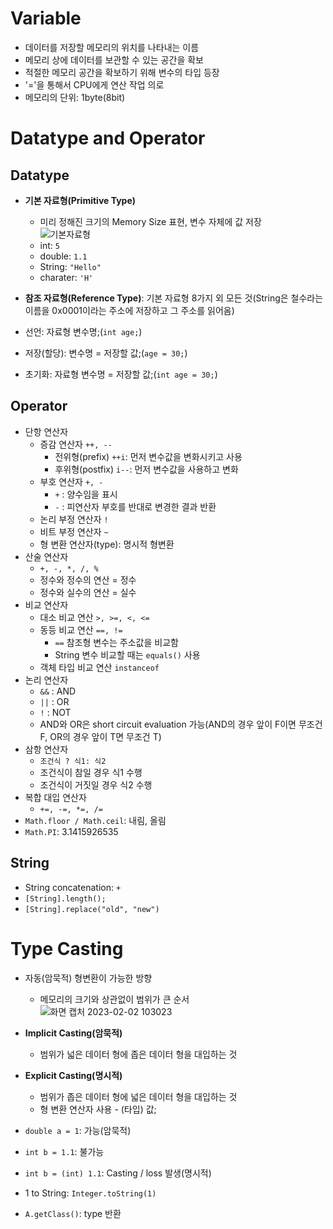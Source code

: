 # Variable
- 데이터를 저장할 메모리의 위치를 나타내는 이름
- 메모리 상에 데이터를 보관할 수 있는 공간을 확보
- 적절한 메모리 공간을 확보하기 위해 변수의 타입 등장
- '='을 통해서 CPU에게 연산 작업 의로
- 메모리의 단위: 1byte(8bit)

# Datatype and Operator
## Datatype
- **기본 자료형(Primitive Type)**
  - 미리 정해진 크기의 Memory Size 표현, 변수 자체에 값 저장  
  ![기본자료형](https://user-images.githubusercontent.com/108309396/216208020-d27b0b5c-252e-4824-849f-3bf0dae053b6.png)
  - int: `5`
  - double: `1.1 `
  - String: `"Hello"`
  - charater: `'H'`
- **참조 자료형(Reference Type)**: 기본 자료형 8가지 외 모든 것(String은 철수라는 이름을 0x0001이라는 주소에 저장하고 그 주소를 읽어옴)


- 선언: 자료형 변수명;(`int age;`)
- 저장(할당): 변수명 = 저장할 값;(`age = 30;`)
- 초기화: 자료형 변수명 = 저장할 값;(`int age = 30;`)

## Operator
- 단항 연산자
  - 증감 연산자 `++, --`
    - 전위형(prefix) `++i`: 먼저 변수값을 변화시키고 사용
    - 후위형(postfix) `i--`: 먼저 변수값을 사용하고 변화
  - 부호 연산자 `+, -`
    - `+` : 양수임을 표시
    - `-` : 피연산자 부호를 반대로 변경한 결과 반환
  - 논리 부정 연산자 `!`
  - 비트 부정 연산자 `~`
  - 형 변환 연산자(type): 명시적 형변환
- 산술 연산자
  - `+, -, *, /, %` 
  - 정수와 정수의 연산 = 정수
  - 정수와 실수의 연산 = 실수
- 비교 연산자
  - 대소 비교 연산 `>, >=, <, <=`
  - 동등 비교 연산 `==, !=`
    - `==` 참조형 변수는 주소값을 비교함
    - String 변수 비교할 때는 `equals()` 사용
  - 객체 타입 비교 연산 `instanceof`
- 논리 연산자
  - `&&` : AND
  - `||` : OR
  - `!` : NOT
  - AND와 OR은 short circuit evaluation 가능(AND의 경우 앞이 F이면 무조건 F, OR의 경우 앞이 T면 무조건 T)
- 삼항 연산자
  - `조건식 ? 식1: 식2`
  - 조건식이 참일 경우 식1 수행
  - 조건식이 거짓일 경우 식2 수행
- 복합 대입 연산자
  - `+=, -=, *=, /=`
- `Math.floor / Math.ceil`: 내림, 올림
- `Math.PI`: 3.1415926535

## String
- String concatenation: `+`
- `[String].length();`
- `[String].replace("old", "new")`

# Type Casting
- 자동(암묵적) 형변환이 가능한 방향
  - 메모리의 크기와 상관없이 범위가 큰 순서  
![화면 캡처 2023-02-02 103023](https://user-images.githubusercontent.com/108309396/216208917-53046013-547f-4413-8147-446630ec23d2.png)
- **Implicit Casting(암묵적)**
  - 범위가 넓은 데이터 형에 좁은 데이터 형을 대입하는 것
- **Explicit Casting(명시적)**
  - 범위가 좁은 데이터 형에 넓은 데이터 형을 대입하는 것
  - 형 변환 연산자 사용 - (타입) 값;

- `double a = 1`: 가능(암묵적)
- `int b = 1.1`: 불가능
- `int b = (int) 1.1`: Casting / loss 발생(명시적)




- 1 to String: `Integer.toString(1)`
- `A.getClass()`: type 반환